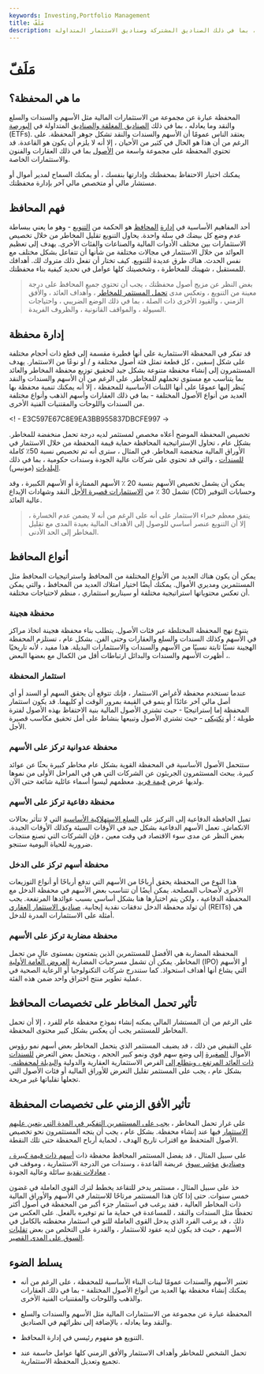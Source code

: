 ```yaml
---
keywords: Investing,Portfolio Management
title: مَلَفّ
description: المحفظة عبارة عن مجموعة من الاستثمارات المالية مثل الأسهم والسندات والسلع والنقد وما يعادله ، بما في ذلك الصناديق المشتركة وصناديق الاستثمار المتداولة.
---
```


# مَلَفّ
## ما هي المحفظة؟

المحفظة عبارة عن مجموعة من الاستثمارات المالية مثل الأسهم والسندات والسلع والنقد وما يعادله ، بما في ذلك [الصناديق المغلقة والصناديق](/closed-endinvestment) المتداولة في [البورصة](/etf) (ETFs). يعتقد الناس عمومًا أن الأسهم والسندات والنقد تشكل جوهر المحفظة. على الرغم من أن هذا هو الحال في كثير من الأحيان ، إلا أنه لا يلزم أن يكون هو القاعدة. قد تحتوي المحفظة على مجموعة واسعة من [الأصول](/asset) بما في ذلك العقارات والفنون والاستثمارات الخاصة.

يمكنك اختيار الاحتفاظ بمحفظتك وإدارتها بنفسك ، أو يمكنك السماح لمدير أموال أو مستشار مالي أو متخصص مالي آخر بإدارة محفظتك.

## فهم المحافظ

أحد المفاهيم الأساسية في [إدارة](/portfoliomanagement) [المحافظ](/portfoliomanagement) هو الحكمة من [التنويع](/diversification) - وهو ما يعني ببساطة عدم وضع كل بيضك في سلة واحدة. يحاول التنويع تقليل المخاطر من خلال تخصيص الاستثمارات بين مختلف الأدوات المالية والصناعات والفئات الأخرى. يهدف إلى تعظيم العوائد من خلال الاستثمار في مجالات مختلفة من شأنها أن تتفاعل بشكل مختلف مع نفس الحدث. هناك طرق عديدة للتنويع. كيف تختار أن تفعل ذلك متروك لك. أهدافك للمستقبل ، شهيتك للمخاطرة ، وشخصيتك كلها عوامل في تحديد كيفية بناء محفظتك.

> بغض النظر عن مزيج أصول محفظتك ، يجب أن تحتوي جميع المحافظ على درجة معينة من التنويع ، وتعكس مدى [تحمل المستثمر للمخاطر](/risktolerance) ، وأهداف العائد ، والأفق الزمني ، والقيود الأخرى ذات الصلة ، بما في ذلك الوضع الضريبي ، واحتياجات السيولة ، والمواقف القانونية ، والظروف الفريدة.

>

## إدارة محفظة

قد تفكر في المحفظة الاستثمارية على أنها فطيرة مقسمة إلى قطع ذات أحجام مختلفة على شكل إسفين ، كل قطعة تمثل فئة أصول مختلفة و / أو نوعًا من الاستثمار. يهدف المستثمرون إلى إنشاء محفظة متنوعة بشكل جيد لتحقيق توزيع محفظة المخاطر والعائد بما يتناسب مع مستوى تحملهم للمخاطر. على الرغم من أن الأسهم والسندات والنقد يُنظر إليها عمومًا على أنها اللبنات الأساسية للمحفظة ، إلا أنه يمكنك تنمية محفظة بها العديد من أنواع الأصول المختلفة - بما في ذلك العقارات وأسهم الذهب وأنواع مختلفة من السندات واللوحات والمقتنيات الفنية الأخرى.

<! - E3C597E67C8E9EA3BB955837DBCFE997 ->

تخصيص المحفظة الموضح أعلاه مخصص لمستثمر لديه درجة تحمل منخفضة للمخاطر. بشكل عام ، تحاول الإستراتيجية المحافظة حماية قيمة المحفظة من خلال الاستثمار في الأوراق المالية منخفضة المخاطر. في المثال ، سترى أنه تم تخصيص نسبة 50٪ كاملة [للسندات](/bond) ، والتي قد تحتوي على شركات عالية الجودة وسندات حكومية ، بما في ذلك [البلديات](/municipalbond) (مونيس).

يمكن أن يشمل تخصيص الأسهم بنسبة 20 ٪ الأسهم الممتازة أو الأسهم الكبيرة ، وقد تشمل 30 ٪ من [الاستثمارات قصيرة الأجل](/shorterminvestments) النقد وشهادات الإيداع (CD) وحسابات التوفير عالية العائد.

> يتفق معظم خبراء الاستثمار على أنه على الرغم من أنه لا يضمن عدم الخسارة ، إلا أن التنويع عنصر أساسي للوصول إلى الأهداف المالية بعيدة المدى مع تقليل المخاطر إلى الحد الأدنى.

>

## أنواع المحافظ

يمكن أن يكون هناك العديد من الأنواع المختلفة من المحافظ واستراتيجيات المحافظ مثل المستثمرين ومديري الأموال. يمكنك أيضًا اختيار امتلاك العديد من المحافظ ، والتي يمكن أن تعكس محتوياتها استراتيجية مختلفة أو سيناريو استثماري ، منظم لاحتياجات مختلفة.

### محفظة هجينة

يتنوع نهج المحفظة المختلطة عبر فئات الأصول. يتطلب بناء محفظة هجينة اتخاذ مراكز في الأسهم وكذلك السندات والسلع والعقارات وحتى الفن. بشكل عام ، تستلزم المحفظة الهجينة نسبًا ثابتة نسبيًا من الأسهم والسندات والاستثمارات البديلة. هذا مفيد ، لأنه تاريخيًا ، أظهرت الأسهم والسندات والبدائل ارتباطات أقل من الكمال مع بعضها البعض.

### استثمار المحفظة

عندما تستخدم محفظة لأغراض الاستثمار ، فإنك تتوقع أن يحقق السهم أو السند أو أي أصل مالي آخر عائدًا أو ينمو في القيمة بمرور الوقت أو كليهما. قد يكون استثمار المحفظة إما إستراتيجيًا - حيث تشتري الأصول المالية بنية الاحتفاظ بهذه الأصول لفترة طويلة ؛ أو [تكتيكي](/tactical-trading) - حيث تشتري الأصول وتبيعها بنشاط على أمل تحقيق مكاسب قصيرة الأجل.

### محفظة عدوانية تركز على الأسهم

ستتحمل الأصول الأساسية في المحفظة القوية بشكل عام مخاطر كبيرة بحثًا عن عوائد كبيرة. يبحث المستثمرون الجريئون عن الشركات التي هي في المراحل الأولى من نموها ولديها عرض [قيمة فريد](/valueproposition). معظمهم ليسوا أسماء عائلية شائعة حتى الآن.

### محفظة دفاعية تركز على الأسهم

تميل الحافظة الدفاعية إلى التركيز على [السلع الاستهلاكية الأساسية](/consumerstaples) التي لا تتأثر بحالات الانكماش. تعمل الأسهم الدفاعية بشكل جيد في الأوقات السيئة وكذلك الأوقات الجيدة. بغض النظر عن مدى سوء الاقتصاد في وقت معين ، فإن الشركات التي تصنع منتجات ضرورية للحياة اليومية ستنجو.

### محفظة أسهم تركز على الدخل

هذا النوع من المحفظة يحقق أرباحًا من الأسهم التي تدفع أرباحًا أو أنواع التوزيعات الأخرى لأصحاب المصلحة. يمكن أيضًا أن تتناسب بعض الأسهم في محفظة الدخل مع المحفظة الدفاعية ، ولكن يتم اختيارها هنا بشكل أساسي بسبب عوائدها المرتفعة. يجب أن تولد محفظة الدخل تدفقات نقدية إيجابية. [صناديق الاستثمار العقاري](/reit) (REITs) هي أمثلة على الاستثمارات المدرة للدخل.

### محفظة مضاربة تركز على الأسهم

المحفظة المضاربة هي الأفضل للمستثمرين الذين يتمتعون بمستوى عالٍ من تحمل المخاطر. يمكن أن تشمل مسرحيات المضاربة [العروض العامة الأولية](/ipo) (IPO) أو الأسهم التي يشاع أنها أهداف استحواذ. كما ستندرج شركات التكنولوجيا أو الرعاية الصحية في عملية تطوير منتج اختراق واحد ضمن هذه الفئة.

## تأثير تحمل المخاطر على تخصيصات المحافظ

على الرغم من أن المستشار المالي يمكنه إنشاء نموذج محفظة عام للفرد ، إلا أن تحمل المخاطر للمستثمر يجب أن يعكس بشكل كبير محتوى المحفظة.

على النقيض من ذلك ، قد يضيف المستثمر الذي يتحمل المخاطر بعض أسهم نمو رؤوس الأموال [الصغيرة](/small-cap) إلى وضع سهم قوي ونمو كبير الحجم ، ويتحمل بعض التعرض [للسندات ذات العائد المرتفع ، ويتطلع إلى](/high_yield_bond) الفرص الاستثمارية العقارية والدولية [والبديلة لمحفظته.](/alternative_investment). بشكل عام ، يجب على المستثمر تقليل التعرض للأوراق المالية أو فئات الأصول التي تجعلها تقلباتها غير مريحة.

## تأثير الأفق الزمني على تخصيصات المحفظة

على غرار تحمل المخاطر ، [يجب على المستثمرين التفكير في المدة التي يتعين عليهم الاستثمار](/scenario_analysis) فيها عند إنشاء محفظة. بشكل عام ، يجب أن يتجه المستثمرون نحو تخصيص الأصول المتحفظ مع اقتراب تاريخ الهدف ، لحماية أرباح المحفظة حتى تلك النقطة.

على سبيل المثال ، قد يفضل المستثمر المحافظ محفظة ذات [أسهم ذات قيمة كبيرة ، وصناديق](/valuestock) [مؤشر سوق](/marketindex) عريضة القاعدة ، وسندات من الدرجة الاستثمارية ، وموقف في [معادلات نقدية](/cashequivalents) سائلة وعالية الجودة .

خذ على سبيل المثال ، مستثمر يدخر للتقاعد يخطط لترك القوى العاملة في غضون خمس سنوات. حتى إذا كان هذا المستثمر مرتاحًا للاستثمار في الأسهم والأوراق المالية ذات المخاطر العالية ، فقد يرغب في استثمار جزء أكبر من المحفظة في أصول أكثر تحفظًا مثل السندات والنقد ، للمساعدة في حماية ما تم توفيره بالفعل. على العكس من ذلك ، قد يرغب الفرد الذي يدخل القوى العاملة للتو في استثمار محفظته بالكامل في الأسهم ، حيث قد يكون لديه عقود للاستثمار ، والقدرة على التخلص من بعض [تقلبات السوق على المدى القصير](/volatility).

## يسلط الضوء

- تعتبر الأسهم والسندات عمومًا لبنات البناء الأساسية للمحفظة ، على الرغم من أنه يمكنك إنشاء محفظة بها العديد من أنواع الأصول المختلفة - بما في ذلك العقارات والذهب واللوحات والمقتنيات الفنية الأخرى.

- المحفظة عبارة عن مجموعة من الاستثمارات المالية مثل الأسهم والسندات والسلع والنقد وما يعادله ، بالإضافة إلى نظرائهم في الصناديق.

- التنويع هو مفهوم رئيسي في إدارة المحافظ.

- تحمل الشخص للمخاطر وأهداف الاستثمار والأفق الزمني كلها عوامل حاسمة عند تجميع وتعديل المحفظة الاستثمارية.

